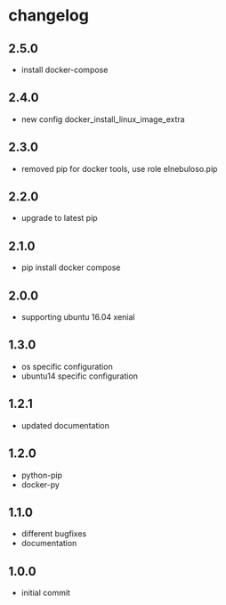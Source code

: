# changelog

## 2.5.0

- install docker-compose

## 2.4.0

- new config docker_install_linux_image_extra

## 2.3.0

- removed pip for docker tools, use role elnebuloso.pip

## 2.2.0

- upgrade to latest pip

## 2.1.0

- pip install docker compose

## 2.0.0

- supporting ubuntu 16.04 xenial

## 1.3.0

- os specific configuration
- ubuntu14 specific configuration

## 1.2.1

- updated documentation

## 1.2.0

- python-pip
- docker-py

## 1.1.0

- different bugfixes
- documentation

## 1.0.0

- initial commit